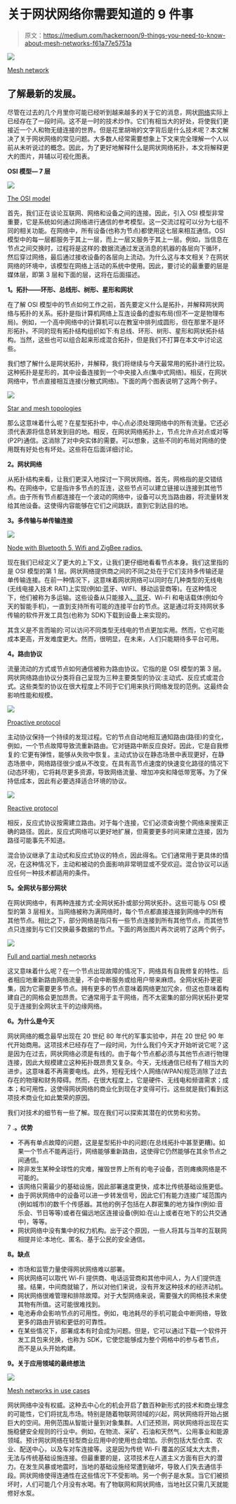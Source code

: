 # 关于网状网络你需要知道的 9 件事

> 原文：<https://medium.com/hackernoon/9-things-you-need-to-know-about-mesh-networks-f61a77e5751a>

![](img/a68e606ab0f570f57851ebac8f1c71d7.png)

[Mesh network](https://www.hypelabs.io/?utm_source=medium&utm_medium=social_networks_lara&utm_campaign=fundamentals_peopleinstreet_image)

## 了解最新的发展。

尽管在过去的几个月里你可能已经听到越来越多的关于它的消息，网状[网络](https://hackernoon.com/tagged/network)实际上已经存在了一段时间。这不是一时的技术炒作。它们有相当大的好处，将使我们更接近一个人和物无缝连接的世界。但是花里胡哨的文字背后是什么技术呢？本文解决了关于网状网络的常见问题。大多数人经常需要想象上下文来完全理解一个人以前从未听说过的概念。因此，为了更好地解释什么是网状网络拓扑，本文将解释更大的图片，并辅以可视化图表。

**OSI 模型— 7 层**

![](img/419c24355da623cda318e5352360cf8d.png)

[The OSI model](https://commons.wikimedia.org/wiki/File:Osi-model-jb.svg)

首先，我们正在谈论互联网、网络和设备之间的连接。因此，引入 OSI 模型非常重要，它是系统如何通过网络进行通信的参考模型。这一交流过程可以分为七组不同的相关功能。在网络中，所有设备(也称为节点)都使用这七层来相互通信。OSI 模型中的每一层都服务于其上一层，而上一层又服务于其上一层。例如，当信息在节点之间交换时，过程将是这样的:数据流通过发送消息的机器的各层向下循环，然后穿过网络，最后通过接收设备的各层向上流动。为什么这与本文相关？在网状网络的环境中，该模型在网络上活动的系统中使用。因此，要讨论的最重要的层是媒体层，即第 3 层和下面的层，这将在后面描述。

**1。拓扑——环形、总线形、树形、星形和网状**

在了解 OSI 模型中的节点如何工作之前，首先要定义什么是拓扑，并解释网状网络与拓扑的关系。拓扑是指计算机网络上互连设备的虚拟布局(但不一定是物理布局)。例如，一个高中网络中的计算机可以在教室中排列成圆形，但在那里不是环形拓扑。不同的现有拓扑结构组织如下:有总线、环形、树形、星形和网状拓扑结构。当然，这些也可以组合起来形成混合拓扑，但是我们不打算在本文中讨论这些。

我们想了解什么是网状拓扑，并解释，我们将继续与今天最常用的拓扑进行比较。这种拓扑是星形的，其中设备连接到一个中央接入点(集中式网络)。相反，在网状网络中，节点直接相互连接(分散式网络)。下面的两个图表说明了这两个例子。

![](img/e47bf139a0073b116ce26b63a1dbef6b.png)

[Star and mesh topologies](https://www.hypelabs.io/?utm_source=medium&utm_medium=social_networks_lara&utm_campaign=fundamentals_starandmeshtopologies_image)

那么这意味着什么呢？在星型拓扑中，中心点必须处理网络中的所有流量。它还必须代表源将信息转发到目的地。相反，在网状网络拓扑上，节点允许点对点或对等(P2P)通信。这消除了对中央实体的需要。可以想象，这些不同的布局对网络的使用既有好处也有坏处。这些将在后面详细讨论。

**2。网状网络**

从拓扑结构来看，让我们更深入地探讨一下网状网络。首先，网格指的是交错结构。在网络中，它是指许多节点的互连，这些节点可以建立链接以连接到其他节点。由于所有节点都连接在一个波动的网络中，设备可以充当路由器，将流量转发给其他设备。这使得内容能够在它们之间跳跃，直到它到达目的地。

**3。多传输与单传输连接**

![](img/6db143b21cac43e8577dd8b8b89fad71.png)

[Node with Bluetooth 5, Wifi and ZigBee radios.](https://www.hypelabs.io?utm_source=medium&utm_medium=social_networks_lara&utm_campaign=9_things_you_need_to_know_about_mesh_networks_image_node)

现在我们已经定义了更大的上下文，让我们更仔细地看看节点本身。我们这里指的是 OSI 模型的第 1 层。网状网络提供商之间的不同之处在于它们支持多传输还是单传输连接。在前一种情况下，这意味着网状网络可以同时在几种类型的无线电(无线电接入技术 RAT)上实现(例如:蓝牙、WIFI、移动运营商等)。在这种情况下，他们被称为多运输。这些设备从只能接入[、蓝牙](https://hackernoon.com/tagged/bluetooth)、Wi-Fi 和电话载体(例如今天的智能手机)，一直到支持所有可能的连接平台的节点。这是通过将支持网状多传输的软件开发工具包(也称为 SDK)下载到设备上来实现的。

其含义是不言而喻的:可以访问不同类型无线电的节点更加实用。然而，它也可能成本更高，开发难度更大。然而，很明显，在未来，人们只能期待多平台可用。

**4。路由协议**

流量流动的方式或节点如何通信被称为路由协议。它指的是 OSI 模型的第 3 层。网状网络路由协议分类将自己呈现为三种主要类型的协议:主动式、反应式或混合式。这些类型的协议在很大程度上不同于它们用来执行网络发现的范例。这最终会影响性能和规模。

![](img/4f24a615745362a97c269070bd0e1f03.png)

[Proactive protocol](https://www.hypelabs.io/?utm_source=medium&utm_medium=social_networks_lara&utm_campaign=fundamentals_proactiveprotocol_image)

主动协议保持一个持续的发现过程。它的节点自动地相互通知路由(路径)的变化，例如，一个节点故障导致流重新路由。它对链路中断反应良好。因此，它是自我修复的:它更有弹性，能够从失败中恢复。主动式协议在静态场景中表现更好，在静态场景中，网络路径很少或从不改变。在具有高节点速度的快速变化路径的情况下(动态环境)，它将耗尽更多资源，导致网络流量、增加冲突和降低带宽等。为了保持低成本，因此有必要选择适合环境的协议。

![](img/41c1569a70da3091b8a99fbcc698867e.png)

[Reactive protocol](https://www.hypelabs.io/?utm_source=medium&utm_medium=social_networks_lara&utm_campaign=fundamentals_reactiveprotocol_image)

相反，反应式协议按需建立路由。对于每个连接，它们必须查询整个网络来搜索正确的路径。因此，反应式网络可以更好地扩展，但需要更多时间来建立连接，因为路径可能事先不知道。

混合协议继承了主动式和反应式协议的特点，因此得名。它们通常用于更具体的情况，在这种情况下，主动和被动的负面影响非常明显或不受欢迎。混合协议可以适应任何一种技术都适用的条件。

**5。全网状与部分网状**

在网状网络中，有两种连接方式:全网状拓扑或部分网状拓扑。这些可能与 OSI 模型的第 3 层相关。当网络被称为满网络时，每个节点都直接连接到网络中的所有其他节点。相比之下，部分网络是指只有一些节点连接到所有其他节点，而其他节点只连接到与它们交换最多数据的节点。下面的两张图片再次说明了这两个例子。

![](img/9e6d3450d12b5c4b3cdae73c4ab3997c.png)

[Full and partial mesh networks](https://www.hypelabs.io/?utm_source=medium&utm_medium=social_networks_lara&utm_campaign=fundamentals_fullandpartialmeshnetworks_image)

这又意味着什么呢？在一个节点出现故障的情况下，网络具有自我修复的特性。后者相应地重新路由网络流量，不会中断服务或给用户带来麻烦。全网状拓扑更密集，因为它需要更多节点。拥有更多的节点意味着网络更加冗余，但这也意味着构建自己的网格会更加昂贵。它通常用于主干网络，而不太密集的部分网状拓扑更常见于连接到全网状主干的边缘网络。

**6。为什么是今天**

网状网络的概念最早出现在 20 世纪 80 年代的军事实验中，并在 20 世纪 90 年代开始商用。这项技术已经存在了一段时间，为什么我们今天才开始听说它呢？这是因为在过去，网状网络必须是有线的。由于每个节点都必须与其他节点进行物理连接，因此大规模建立这种拓扑既昂贵又复杂。今天，无线通信已经有了相当大的进步。这意味着不再需要电线。此外，短程无线个人网络(WPAN)规范消除了过去存在的物理和财务障碍。然而，在很大程度上，它是硬件、无线电和频谱需求；成本；和可用性，这使得网状网络的商业化到现在才变得可行。这些就是我们看到这项技术商业化如此繁荣的原因。

我们对技术的细节有一些了解。现在我们可以探索其潜在的优势和劣势。

7 .**。优势**

*   不再有单点故障的问题，这是星型拓扑中的问题(在总线拓扑中甚至更糟)。如果一个节点不能再运行，网络能够重新路由，这使得它仍然能够在其余节点之间通信。
*   除非发生某种全球性的灾难，摧毁世界上所有的电子设备，否则瘫痪网络是不可能的。
*   该网络只需最少的基础设施，因此部署速度更快，成本比传统基础设施更低。
*   由于网状网络中的设备可以进一步转发信号，因此它们有能力连接广域范围内(例如城市)的数千个传感器。其他的例子包括在人群密集的地方操作(例如:音乐会、节日等等)或者在偏远地区连接设备(例如:在山上或者在地下的公共交通中)，等等。
*   网状网络中没有集中的权力机构。出于这个原因，一些人将其与当年的互联网相提并论:本地化、匿名、基于公民的安全通信。

**8。缺点**

*   市场和监管力量使得网状网络难以部署。
*   网状网络可以取代 Wi-Fi 提供商、电话运营商和其他中间人，为人们提供连接。结果，中间商就输了，所以对他们来说，没有开发这种技术的经济动机。
*   网状网络很难管理和排除故障。对于大型网络来说，需要强大的网格技术来使其物有所值。这可能很难找到。
*   电池寿命会影响节点的可用性。例如，电池耗尽的手机可能会中断网络，导致更多的路由开销和更低的可靠性。
*   在某些情况下，部署成本有时会成为问题。但是，它可以通过下载一个软件开发工具包来兑换，也称为 SDK，它使您能够成为整个网格中的参与者节点，而不是从头开始构建。

**9。关于应用领域的最终想法**

![](img/f8443f2a9b4b7d8acf51df1b4545f5cf.png)

[Mesh networks in use cases](https://www.hypelabs.io/?utm_source=medium&utm_medium=social_networks_lara&utm_campaign=fundamentals_usecase_image)

网状网络中没有权威。这种去中心化的机会开启了数百种新形式的技术和商业理念的可能性，它们将扰乱市场。特别是随着物联网领域的兴起，网状网络将开始占据巨大的空间。用例范围从智能计量到对象集群。人们还预测，网状网络将出现在实施稳健安全规则的行业中。例如，在物流、采矿、石油和天然气、公用事业和能源领域。预计网状网络在轻型商业应用中的使用也会增加。示例包括大型仓库、农业、配送中心，以及车对车连接等。这是因为传统 Wi-Fi 覆盖的区域太大太贵，无法与传统基础设施连接。但最重要的是，这项技术在人道主义方面有巨大的潜力。在发生风暴或地震时，当地的基础设施经常遭到破坏，导致人们失去通信手段。网状网络使得连通性在这些情况下不受影响。另一个例子是水泵。当它们被损坏时，人们可能几个月没有水喝。有了物联网和网状网络，当地社区只需几天就能修好水泵。